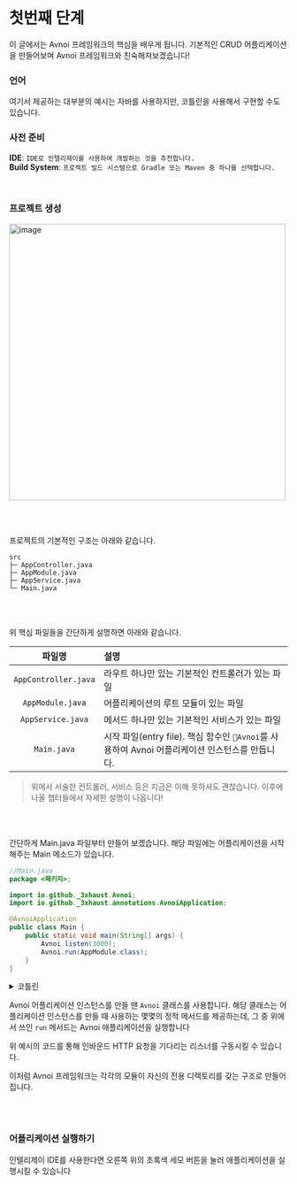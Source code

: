 # 첫번째 단계

이 글에서는 Avnoi 프레임워크의 핵심을 배우게 됩니다. 기본적인 CRUD 어플리케이션을 만들어보며 Avnoi 프레임워크와 친숙해져보겠습니다!

### 언어

여기서 제공하는 대부분의 예시는 자바를 사용하지만, 코틀린을 사용해서 구현할 수도 있습니다.

### 사전 준비

**IDE**: `IDE로 인텔리제이를 사용하여 개발하는 것을 추천합니다.`  
**Build System**: `프로젝트 빌드 시스템으로 Gradle 또는 Maven 중 하나를 선택합니다.`

<br/>

### 프로젝트 생성

<img width="500" alt="image" src="https://github.com/user-attachments/assets/443d28cf-eb7f-41b3-b6cc-16759f094353">

<br></br>

프로젝트의 기본적인 구조는 아래와 같습니다.
```
src
├─ AppController.java
├─ AppModule.java
├─ AppService.java
└─ Main.java
```

<br></br>

위 핵심 파일들을 간단하게 설명하면 아래와 같습니다.

|파일명|설명|
|:---:|:---|
|`AppController.java`|라우트 하나만 있는 기본적인 컨트롤러가 있는 파일|
|`AppModule.java`|어플리케이션의 루트 모듈이 있는 파일|
|`AppService.java`|메서드 하나만 있는 기본적인 서비스가 있는 파일|
|`Main.java`|시작 파일(entry file). 핵심 함수인 `Avnoi`를 사용하여 Avnoi 어플리케이션 인스턴스를 만듭니다.|

> 위에서 서술한 컨트롤러, 서비스 등은 지금은 이해 못하셔도 괜찮습니다. 이후에 나올 챕터들에서 자세한 설명이 나옵니다!

<br><br/>

간단하게 Main.java 파일부터 만들어 보겠습니다. 해당 파일에는 어플리케이션을 시작해주는 Main 메소드가 있습니다.
  
```Java
//Main.java
package <패키지>;

import io.github._3xhaust.Avnoi;
import io.github._3xhaust.annotations.AvnoiApplication;

@AvnoiApplication
public class Main {
    public static void main(String[] args) {
        Avnoi.listen(3000);
        Avnoi.run(AppModule.class);
    }
}
```

<details>
<summary>코틀린</summary>
  
```kt
//Main.kt
package <패키지>

import AppModule
import io.github._3xhaust.annotations.AvnoiApplication

@AvnoiApplication
class MainApp

fun main() {
    Avnoi.listen(3000)
    Avnoi.run(AppModule::class.java)
}
```
</details>


Avnoi 어플리케이션 인스턴스를 만들 땐 `Avnoi` 클래스를 사용합니다. 해당 클래스는 어플리케이션 인스턴스를 만들 때 사용하는 몇몇의 정적 메서드를 제공하는데, 그 중 위에서 쓰인 `run` 메서드는 Avnoi 애플리케이션을 실행합니다

위 예시의 코드를 통해 인바운드 HTTP 요청을 기다리는 리스너를 구동시킬 수 있습니다.

이처럼 Avnoi 프레임워크는 각각의 모듈이 자신의 전용 디렉토리를 갖는 구조로 만들어집니다.

<br><br/>

### 어플리케이션 실행하기

인텔리제이 IDE를 사용한다면 오른쪽 위의 초록색 세모 버튼을 눌러 애플리케이션을 실행시킬 수 있습니다

